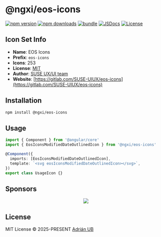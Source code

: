 # @ngxi/eos-icons

[![npm version][npm-version-src]][npm-version-href]
[![npm downloads][npm-downloads-src]][npm-downloads-href]
[![bundle][bundle-src]][bundle-href]
[![JSDocs][jsdocs-src]][jsdocs-href]
[![License][license-src]][license-href]

## Icon Set Info

- **Name**: EOS Icons
- **Prefix**: `eos-icons`
- **Icons**: 253
- **License**: [MIT](https://gitlab.com/SUSE-UIUX/eos-icons/-/blob/master/LICENSE)
- **Author**: [SUSE UX/UI team](https://gitlab.com/SUSE-UIUX/eos-icons)
- **Website**: [https://gitlab.com/SUSE-UIUX/eos-icons](https://gitlab.com/SUSE-UIUX/eos-icons)

## Installation

```sh
npm install @ngxi/eos-icons
```

## Usage

```ts
import { Component } from '@angular/core'
import { EosIconsModifiedDateOutlinedIcon } from '@ngxi/eos-icons'

@Component({
  imports: [EosIconsModifiedDateOutlinedIcon],
  template: `<svg eosIconsModifiedDateOutlinedIcon></svg>`,
})
export class UsageIcon {}
```

## Sponsors

<p align="center">
  <a href="https://cdn.jsdelivr.net/gh/adrian-ub/static/sponsors.svg">
    <img src='https://cdn.jsdelivr.net/gh/adrian-ub/static/sponsors.svg'/>
  </a>
</p>

## License

MIT License © 2025-PRESENT [Adrián UB](https://github.com/adrian-ub)

<!-- Badges -->

[npm-version-src]: https://img.shields.io/npm/v/@ngxi/eos-icons?style=flat&colorA=080f12&colorB=1fa669
[npm-version-href]: https://npmjs.com/package/@ngxi/eos-icons
[npm-downloads-src]: https://img.shields.io/npm/dm/@ngxi/eos-icons?style=flat&colorA=080f12&colorB=1fa669
[npm-downloads-href]: https://npmjs.com/package/@ngxi/eos-icons
[bundle-src]: https://img.shields.io/bundlephobia/minzip/@ngxi/eos-icons?style=flat&colorA=080f12&colorB=1fa669&label=minzip
[bundle-href]: https://bundlephobia.com/result?p=@ngxi/eos-icons
[license-src]: https://img.shields.io/npm/l/@ngxi/eos-icons?style=flat&colorA=080f12&colorB=1fa669
[license-href]: https://github.com/adrian-ub/ngxi/blob/main/LICENSE
[jsdocs-src]: https://img.shields.io/badge/jsdocs-reference-080f12?style=flat&colorA=080f12&colorB=1fa669
[jsdocs-href]: https://www.jsdocs.io/package/@ngxi/eos-icons
